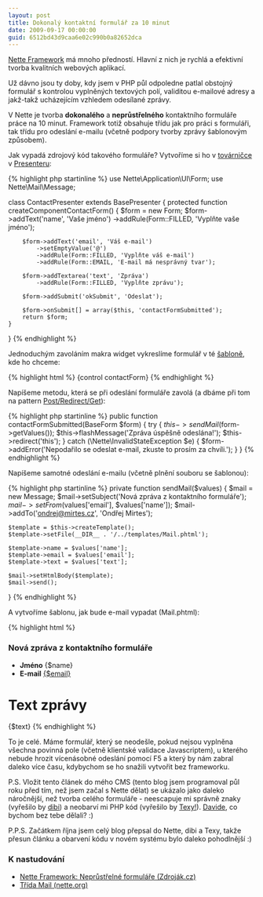 ```yaml
---
layout: post
title: Dokonalý kontaktní formulář za 10 minut
date: 2009-09-17 00:00:00
guid: 6512bd43d9caa6e02c990b0a82652dca
---
```


[Nette Framework](http://nette.org/) má mnoho předností. Hlavní z nich je rychlá a efektivní tvorba kvalitních webových aplikací.

Už dávno jsou ty doby, kdy jsem v PHP půl odpoledne patlal obstojný formulář s kontrolou vyplněných textových polí, validitou e-mailové adresy a jakž-takž ucházejícím vzhledem odesílané zprávy.

V Nette je tvorba **dokonalého** a **neprůstřelného** kontaktního formuláře práce na 10 minut. Framework totiž obsahuje třídu jak pro práci s formuláři, tak třídu pro odeslání e-mailu (včetně podpory tvorby zprávy šablonovým způsobem).

Jak vypadá zdrojový kód takového formuláře? Vytvoříme si ho v [továrničce](http://doc.nette.org/cs/presenters#toc-tovarnicky-na-komponenty) v [Presenteru](http://doc.nette.org/cs/presenters):

{% highlight php startinline %}
use Nette\Application\UI\Form;
use Nette\Mail\Message;

class ContactPresenter extends BasePresenter
{
	protected function createComponentContactForm() {
		$form = new Form;
		$form->addText('name', 'Vaše jméno')
			->addRule(Form::FILLED, 'Vyplňte vaše jméno');

		$form->addText('email', 'Váš e-mail')
			->setEmptyValue('@')
			->addRule(Form::FILLED, 'Vyplňte váš e-mail')
			->addRule(Form::EMAIL, 'E-mail má nesprávný tvar');

		$form->addTextarea('text', 'Zpráva')
			->addRule(Form::FILLED, 'Vyplňte zprávu');

		$form->addSubmit('okSubmit', 'Odeslat');

		$form->onSubmit[] = array($this, 'contactFormSubmitted');
		return $form;
	}
}
{% endhighlight %}

Jednoduchým zavoláním makra widget vykreslíme formulář v té [šabloně](http://zdrojak.root.cz/clanky/nette-framework-chytre-sablony/), kde ho chceme:

{% highlight html %}
{control contactForm}
{% endhighlight %}

Napíšeme metodu, která se při odeslání formuláře zavolá (a dbáme při tom na pattern [Post/Redirect/Get](http://en.wikipedia.org/wiki/Post/Redirect/Get)):

{% highlight php startinline %}
public function contactFormSubmitted(BaseForm $form) {
	try {
		$this->sendMail($form->getValues());
		$this->flashMessage('Zpráva úspěšně odeslána!');
		$this->redirect('this');
	} catch (\Nette\InvalidStateException $e) {
		$form->addError('Nepodařilo se odeslat e-mail, zkuste to prosím za chvíli.');
	}
}
{% endhighlight %}

Napíšeme samotné odeslání e-mailu (včetně plnění souboru se šablonou):

{% highlight php startinline %}
private function sendMail($values) {
	$mail = new Message;
	$mail->setSubject('Nová zpráva z kontaktního formuláře');
	$mail->setFrom($values['email'], $values['name']);
	$mail->addTo('ondrej@mirtes.cz', 'Ondřej Mirtes');

	$template = $this->createTemplate();
	$template->setFile(__DIR__ . '/../templates/Mail.phtml');

	$template->name = $values['name'];
	$template->email = $values['email'];
	$template->text = $values['text'];

	$mail->setHtmlBody($template);
	$mail->send();
}
{% endhighlight %}

A vytvoříme šablonu, jak bude e-mail vypadat (Mail.phtml):

{% highlight html %}
<h3>Nová zpráva z kontaktního formuláře</h3>

<ul>
	<li><strong>Jméno</strong> {$name}</li>
	<li><strong>E-mail</strong> <a href="mailto:{$email}">{$email}</a></li>
</ul>

<h1>Text zprávy</h1>

{$text}
{% endhighlight %}

To je celé. Máme formulář, který se neodešle, pokud nejsou vyplněna všechna povinná pole (včetně klientské validace Javascriptem), u kterého nebude hrozit vícenásobné odeslání pomocí F5 a který by nám zabral daleko více času, kdybychom se ho snažili vytvořit bez frameworku.

P.S. Vložit tento článek do mého CMS (tento blog jsem programoval půl roku před tím, než jsem začal s Nette dělat) se ukázalo jako daleko náročnější, než tvorba celého formuláře - neescapuje mi správně znaky (vyřešilo by [dibi](http://dibiphp.com/)) a neobarví mi PHP kód (vyřešilo by [Texy!](http://texy.info/)). [Davide](http://davidgrudl.com/), co bychom bez tebe dělali? :)

P.P.S. Začátkem října jsem celý blog přepsal do Nette, dibi a Texy, takže přesun článku a obarvení kódu v novém systému bylo daleko pohodlnější :)

### K nastudování

- [Nette Framework: Neprůstřelné formuláře (Zdroják.cz)](http://zdrojak.root.cz/clanky/nette-framework-neprustrelne-formulare/)
- [Třída Mail (nette.org)](http://doc.nette.org/cs/mailing)
